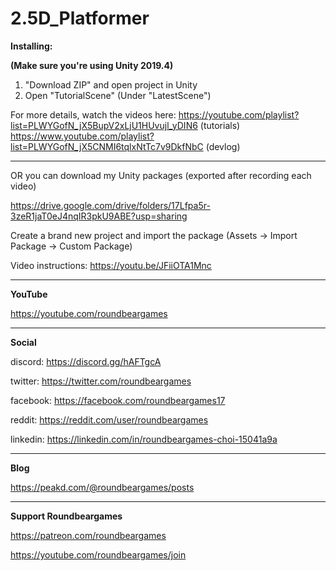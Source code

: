 # 2.5D_Platformer

**Installing:**

**(Make sure you're using Unity 2019.4)**

1. "Download ZIP" and open project in Unity
2. Open "TutorialScene" (Under "LatestScene")

For more details, watch the videos here:
https://youtube.com/playlist?list=PLWYGofN_jX5BupV2xLjU1HUvujl_yDIN6 (tutorials)
https://www.youtube.com/playlist?list=PLWYGofN_jX5CNMI6tqlxNtTc7v9DkfNbC (devlog)

----

OR you can download my Unity packages (exported after recording each video)

https://drive.google.com/drive/folders/17Lfpa5r-3zeR1jaT0eJ4nqIR3pkU9ABE?usp=sharing

Create a brand new project and import the package
(Assets -> Import Package -> Custom Package)

Video instructions:
https://youtu.be/JFiiOTA1Mnc

----

**YouTube**

https://youtube.com/roundbeargames

----

**Social**

discord: https://discord.gg/hAFTgcA

twitter: https://twitter.com/roundbeargames

facebook: https://facebook.com/roundbeargames17

reddit: https://reddit.com/user/roundbeargames

linkedin: https://linkedin.com/in/roundbeargames-choi-15041a9a

----

**Blog**

https://peakd.com/@roundbeargames/posts

----

**Support Roundbeargames**

https://patreon.com/roundbeargames

https://youtube.com/roundbeargames/join
